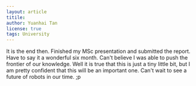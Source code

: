 ```yaml
---
layout: article 
titile:
author: Yuanhai Tan 
license: true 
tags: University
---
```

It is the end then. Finished my MSc presentation and submitted the report. Have to say it a wonderful six month. Can't believe I was able to push the frontier of our knowledge. 
Well it is true that this is just a tiny little bit, but I am pretty confident that this will be an important one. 
Can't wait to see a future of robots in our time. ;p